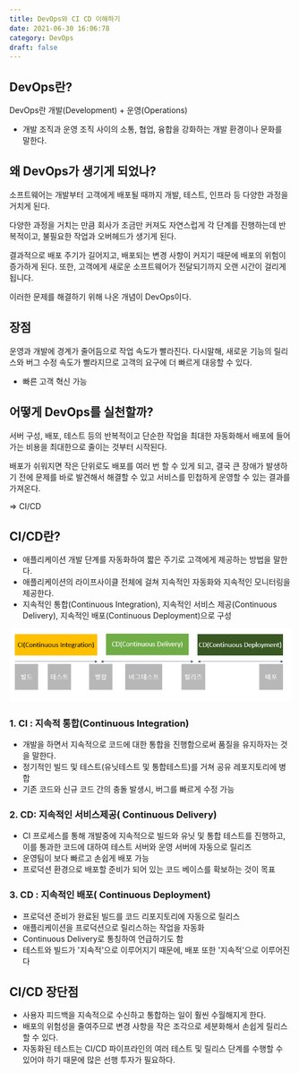 ```yaml
---
title: DevOps와 CI CD 이해하기
date: 2021-06-30 16:06:78
category: DevOps
draft: false
---
```


## DevOps란?

DevOps란 개발(Development) + 운영(Operations)

- 개발 조직과 운영 조직 사이의 소통, 협업, 융합을 강화하는 개발 환경이나 문화를 말한다. 

 
## 왜 DevOps가 생기게 되었나?

소프트웨어는 개발부터 고객에게 배포될 때까지 개발, 테스트, 인프라 등 다양한 과정을 거치게 된다.

다양한 과정을 거치는 만큼 회사가 조금만 커져도 자연스럽게 각 단계를 진행하는데 반복적이고, 불필요한 작업과 오버헤드가 생기게 된다. 

결과적으로 배포 주기가 길어지고, 배포되는 변경 사항이 커지기 때문에 배포의 위험이 증가하게 된다. 또한, 고객에게 새로운 소프트웨어가 전달되기까지 오랜 시간이 걸리게 됩니다.

이러한 문제를 해결하기 위해 나온 개념이 DevOps이다.


## 장점

운영과 개발에 경계가 줄어듬으로 작업 속도가 빨라진다. 다시말해, 새로운 기능의 릴리스와 버그 수정 속도가 빨라지므로 고객의 요구에 더 빠르게 대응할 수 있다.

- 빠른 고객 혁신 가능


## 어떻게 DevOps를 실천할까? 

서버 구성, 배포, 테스트 등의 반복적이고 단순한 작업을 최대한 자동화해서 배포에 들어가는 비용을 최대한으로 줄이는 것부터 시작된다.

배포가 쉬워지면 작은 단위로도 배포를 여러 번 할 수 있게 되고, 결국 큰 장애가 발생하기 전에 문제를 바로 발견해서 해결할 수 있고 서비스를 민첩하게 운영할 수 있는 결과를 가져온다.

=> CI/CD


## CI/CD란?
- 애플리케이션 개발 단계를 자동화하여 짧은 주기로 고객에게 제공하는 방법을 말한다.
- 애플리케이션의 라이프사이클 전체에 걸쳐 지속적인 자동화와 지속적인 모니터링을 제공한다.
- 지속적인 통합(Continuous Integration), 지속적인 서비스 제공(Continuous Delivery), 지속적인 배포(Continuous Deployment)으로 구성

![ci/cd](./img/cicd.png)

### 1.  CI : 지속적 통합(Continuous Integration)
- 개발을 하면서 지속적으로 코드에 대한 통합을 진행함으로써 품질을 유지하자는 것을 말한다.
- 정기적인 빌드 및 테스트(유닛테스트 및 통합테스트)를 거쳐 공유 레포지토리에 병합
- 기존 코드와 신규 코드 간의 충돌 발생시, 버그를 빠르게 수정 가능

### 2. CD: 지속적인 서비스제공( Continuous Delivery)
- CI 프로세스를 통해 개발중에 지속적으로 빌드와 유닛 및 통합 테스트를 진행하고, 이를 통과한 코드에 대하여 테스트 서버와 운영 서버에 자동으로 릴리즈
- 운영팀이 보다 빠르고 손쉽게 배포 가능
- 프로덕션 환경으로 배포할 준비가 되어 있는 코드 베이스를 확보하는 것이 목표

### 3. CD : 지속적인 배포( Continuous Deployment)
- 프로덕션 준비가 완료된 빌드를 코드 리포지토리에 자동으로 릴리스
- 애플리케이션을 프로덕션으로 릴리스하는 작업을 자동화
- Continuous Delivery로 통칭하여 언급하기도 함
- 테스트와 빌드가 '지속적'으로 이루어지기 때문에, 배포 또한 '지속적'으로 이루어진다

## CI/CD 장단점
- 사용자 피드백을 지속적으로 수신하고 통합하는 일이 훨씬 수월해지게 한다. 
- 배포의 위험성을 줄여주므로 변경 사항을 작은 조각으로 세분화해서 손쉽게 릴리스할 수 있다. 
- 자동화된 테스트는 CI/CD 파이프라인의 여러 테스트 및 릴리스 단계를 수행할 수 있어야 하기 때문에 많은 선행 투자가 필요하다.